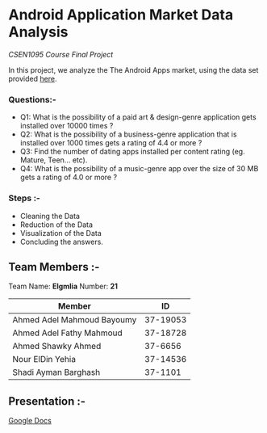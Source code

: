 # Android Application Market Data Analysis
*CSEN1095 Course Final Project*

In this project, we analyze the The Android Apps market, using the data set provided [here](https://www.datacamp.com/projects/619).

### Questions:-

- Q1: What is the possibility of a paid art & design-genre application gets installed over 10000 times ?
- Q2: What is the possibility of a business-genre application that is installed over 1000 times gets a rating of 4.4 or more ?
- Q3: Find the number of dating apps installed per content rating (eg. Mature, Teen... etc).
- Q4: What is the possibility of a music-genre app over the size of 30 MB gets a rating of 4.0 or more ?

### Steps :-

 - Cleaning the Data
 - Reduction of the Data
 - Visualization of the Data
 - Concluding the answers.
 
## Team Members :-

Team Name:  **Elgmlia** 
Number: **21** 

| Member | ID |
| ------ | ------ |
| Ahmed Adel Mahmoud Bayoumy | 37-19053 |
| Ahmed Adel Fathy Mahmoud | 37-18728 |
| Ahmed Shawky Ahmed | 37-6656 |
| Nour ElDin Yehia | 37-14536 |
| Shadi Ayman Barghash | 37-1101 |

## Presentation :-

[Google Docs](https://docs.google.com/presentation/d/1Gc8NjUeF9MXDZR_QkgV9jNCJmvRyksJ4QwpeetFMv80/edit#slide=id.p)
